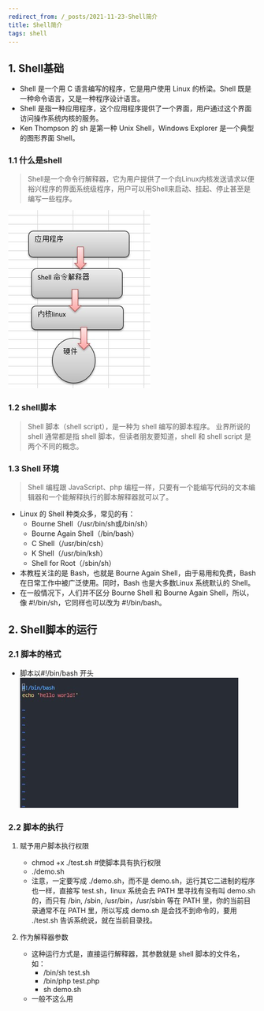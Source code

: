 ```yaml
---
redirect_from: /_posts/2021-11-23-Shell简介
title: Shell简介
tags: shell
---
```

## 1. Shell基础

* Shell 是一个用 C 语言编写的程序，它是用户使用 Linux 的桥梁。Shell 既是一种命令语言，又是一种程序设计语言。
* Shell 是指一种应用程序，这个应用程序提供了一个界面，用户通过这个界面访问操作系统内核的服务。
* Ken Thompson 的 sh 是第一种 Unix Shell，Windows Explorer 是一个典型的图形界面 Shell。

### 1.1 什么是shell

> Shell是一个命令行解释器，它为用户提供了一个向Linux内核发送请求以便裕兴程序的界面系统级程序，用户可以用Shell来启动、挂起、停止甚至是编写一些程序。

![shell原理.jpg](/assets/image/2021-11-23/0.jpg)

### 1.2 shell脚本

> Shell 脚本（shell script），是一种为 shell 编写的脚本程序。
> 业界所说的 shell 通常都是指 shell 脚本，但读者朋友要知道，shell 和 shell script 是两个不同的概念。

### 1.3 Shell 环境

>Shell 编程跟 JavaScript、php 编程一样，只要有一个能编写代码的文本编辑器和一个能解释执行的脚本解释器就可以了。

* Linux 的 Shell 种类众多，常见的有：
  * Bourne Shell（/usr/bin/sh或/bin/sh）
  * Bourne Again Shell（/bin/bash）
  * C Shell（/usr/bin/csh）
  * K Shell（/usr/bin/ksh）
  * Shell for Root（/sbin/sh）
* 本教程关注的是 Bash，也就是 Bourne Again Shell，由于易用和免费，Bash 在日常工作中被广泛使用。同时，Bash 也是大多数Linux 系统默认的 Shell。
* 在一般情况下，人们并不区分 Bourne Shell 和 Bourne Again Shell，所以，像 #!/bin/sh，它同样也可以改为 #!/bin/bash。

## 2. Shell脚本的运行

### 2.1 脚本的格式

* 脚本以#!/bin/bash 开头
![shell脚本格式](/assets/image/2021-11-23/1.jpg)

### 2.2 脚本的执行

1. 赋予用户脚本执行权限
     * chmod +x ./test.sh  #使脚本具有执行权限
     * ./demo.sh
     * 注意，一定要写成 ./demo.sh，而不是 demo.sh，运行其它二进制的程序也一样，直接写 test.sh，linux 系统会去 PATH 里寻找有没有叫 demo.sh 的，而只有 /bin, /sbin, /usr/bin，/usr/sbin 等在 PATH 里，你的当前目录通常不在 PATH 里，所以写成 demo.sh 是会找不到命令的，要用 ./test.sh 告诉系统说，就在当前目录找。

2. 作为解释器参数
    * 这种运行方式是，直接运行解释器，其参数就是 shell 脚本的文件名，如：
        * /bin/sh test.sh
        * /bin/php test.php
        * sh demo.sh
    * 一般不这么用
